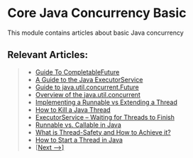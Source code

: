 # Core Java Concurrency Basic

This module contains articles about basic Java concurrency

## Relevant Articles:

> - [Guide To CompletableFuture](https://www.baeldung.com/java-completablefuture)
> - [A Guide to the Java ExecutorService](https://www.baeldung.com/java-executor-service-tutorial)
> - [Guide to java.util.concurrent.Future](https://www.baeldung.com/java-future)
> - [Overview of the java.util.concurrent](https://www.baeldung.com/java-util-concurrent)
> - [Implementing a Runnable vs Extending a Thread](https://www.baeldung.com/java-runnable-vs-extending-thread)
> - [How to Kill a Java Thread](https://www.baeldung.com/java-thread-stop)
> - [ExecutorService – Waiting for Threads to Finish](https://www.baeldung.com/java-executor-wait-for-threads)
> - [Runnable vs. Callable in Java](https://www.baeldung.com/java-runnable-callable)
> - [What is Thread-Safety and How to Achieve it?](https://www.baeldung.com/java-thread-safety)
> - [How to Start a Thread in Java](https://www.baeldung.com/java-start-thread)
> - [[Next -->\]](https://github.com/eugenp/tutorials/blob/8062004a5554401018a7dc9643d4a6098727c23a/core-java-modules/core-java-concurrency-basic-2)
